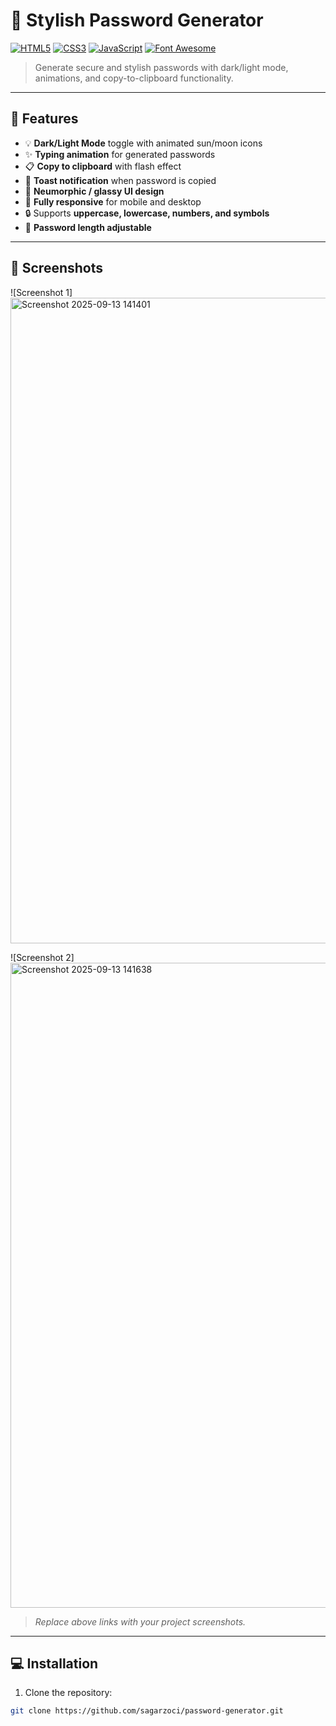 # 🔐 Stylish Password Generator

[![HTML5](https://img.shields.io/badge/HTML5-%23E34F26?style=for-the-badge&logo=html5&logoColor=white)](https://developer.mozilla.org/en-US/docs/Web/HTML) 
[![CSS3](https://img.shields.io/badge/CSS3-%231572B6?style=for-the-badge&logo=css3&logoColor=white)](https://developer.mozilla.org/en-US/docs/Web/CSS) 
[![JavaScript](https://img.shields.io/badge/JavaScript-%23F7DF1E?style=for-the-badge&logo=javascript&logoColor=black)](https://developer.mozilla.org/en-US/docs/Web/JavaScript) 
[![Font Awesome](https://img.shields.io/badge/Font%20Awesome-%230077B5?style=for-the-badge&logo=font-awesome&logoColor=white)](https://fontawesome.com/)

> Generate secure and stylish passwords with dark/light mode, animations, and copy-to-clipboard functionality.

---

## 🌟 Features

- 💡 **Dark/Light Mode** toggle with animated sun/moon icons  
- ✨ **Typing animation** for generated passwords  
- 📋 **Copy to clipboard** with flash effect  
- 🔔 **Toast notification** when password is copied  
- 🎨 **Neumorphic / glassy UI design**  
- 📱 **Fully responsive** for mobile and desktop  
- 🔒 Supports **uppercase, lowercase, numbers, and symbols**  
- 🔄 **Password length adjustable**  

---

## 🎨 Screenshots

![Screenshot 1] <img width="1919" height="1033" alt="Screenshot 2025-09-13 141401" src="https://github.com/user-attachments/assets/44e5cae1-8c61-4a8c-8714-0b49ef323f36" />

![Screenshot 2]<img width="1919" height="1032" alt="Screenshot 2025-09-13 141638" src="https://github.com/user-attachments/assets/24bbee06-55db-48cb-8c2d-0b4b48d291e8" />


> *Replace above links with your project screenshots.*

---

## 💻 Installation

1. Clone the repository:  
```bash
git clone https://github.com/sagarzoci/password-generator.git
